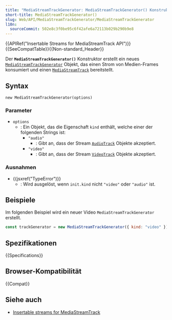 ```yaml
---
title: "MediaStreamTrackGenerator: MediaStreamTrackGenerator() Konstruktor"
short-title: MediaStreamTrackGenerator()
slug: Web/API/MediaStreamTrackGenerator/MediaStreamTrackGenerator
l10n:
  sourceCommit: 502e8c3f0be95c6f42afe6a72113b029b290b9e8
---
```


{{APIRef("Insertable Streams for MediaStreamTrack API")}}{{SeeCompatTable}}{{Non-standard_Header}}

Der **`MediaStreamTrackGenerator()`** Konstruktor erstellt ein neues [`MediaStreamTrackGenerator`](/de/docs/Web/API/MediaStreamTrackGenerator) Objekt, das einen Strom von Medien-Frames konsumiert und einen [`MediaStreamTrack`](/de/docs/Web/API/MediaStreamTrack) bereitstellt.

## Syntax

```js-nolint
new MediaStreamTrackGenerator(options)
```

### Parameter

- `options`
  - : Ein Objekt, das die Eigenschaft `kind` enthält, welche einer der folgenden Strings ist:
    - `"audio"`
      - : Gibt an, dass der Stream [`AudioTrack`](/de/docs/Web/API/AudioTrack) Objekte akzeptiert.
    - `"video"`
      - : Gibt an, dass der Stream [`VideoTrack`](/de/docs/Web/API/VideoTrack) Objekte akzeptiert.

### Ausnahmen

- {{jsxref("TypeError")}}
  - : Wird ausgelöst, wenn `init.kind` nicht `"video"` oder `"audio"` ist.

## Beispiele

Im folgenden Beispiel wird ein neuer Video `MediaStreamTrackGenerator` erstellt.

```js
const trackGenerator = new MediaStreamTrackGenerator({ kind: "video" });
```

## Spezifikationen

{{Specifications}}

## Browser-Kompatibilität

{{Compat}}

## Siehe auch

- [Insertable streams for MediaStreamTrack](https://developer.chrome.com/docs/capabilities/web-apis/mediastreamtrack-insertable-media-processing)
